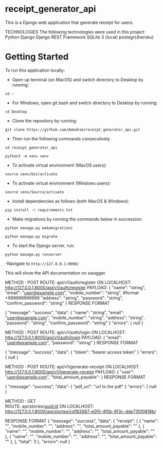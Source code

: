 # receipt_generator_api

This is a Django web application that generate receipt for users. 

TECHNOLOGIES
The following technologies were used in this project:
Python
Django
Django REST Framework
SQLite 3 (local)
postegrs(heroku)


# Getting Started
To run this application locally:
- Open up terminal (on MacOS) and switch directory to Desktop by running:
```
cd ~
```
- For Windows, open git bash and switch directory to Desktop by running:
```
cd Desktop
```
- Clone the repository by running:
```
git clone https://github.com/Adeakim/receipt_generator_api.git
```
- Then run the following commands consecutively
```
cd receipt_generator_api
```
```
python3 -m venv venv 
```
- To activate virtual environment (MacOS users): 
```
source venv/bin/activate
```
- To activate virtual environment (Windows users):
```
source venv/Source/activate
```
- Install dependencies as follows (both MacOS & Windows):
```
pip install -r requirements.txt
```
- Make migrations by running the commands below in succession:
```
python manage.py makemigrations
```
```
python manage.py migrate
```
- To start the Django server, run:
```
python manage.py runserver
```
-Navigate to ```http://127.0.0.1:8000/```

This will show the API documentation on swagger.

<!-- .................................TESTING THE ENDPOINTS........................................................... -->

<!-- Register a user -->
METHOD : POST
ROUTE:  api/v1/auth/register
ON LOCALHOST: http://127.0.0.1:8000/api/v1/auth/register
PAYLOAD:
{
  "name": "string",
  "email": "user@example.com",
  "mobile_number": "string", #format +999999999999
  "address": "string",
  "password": "string",
  "confirm_password": "string"
}
RESPONSE FORMAT

{
  "message": "success",
  "data":
  {
  "name": "string",
  "email": "user@example.com",
  "mobile_number": "string",
  "address": "string",
  "password": "string",
  "confirm_password": "string"
}
  "errors": { null
  }
  
 
 <!-- Sign in  a user -->
METHOD : POST
ROUTE:  api/v1/auth/login
ON LOCALHOST: http://127.0.0.1:8000/api/v1/auth/login
PAYLOAD:
{
  "email": "user@example.com",
  "password": "string"
}
RESPONSE FORMAT

{
  "message": "success",
  "data": 
  { "token": "bearer access token"
}
  "errors": { null
  }
<!-- Generate a receipt for a user -->
METHOD : POST
ROUTE:  api/v1/generate-receipt
ON LOCALHOST: http://127.0.0.1:8000/api/v1/generate-receipt
PAYLOAD:
{
  "user": "user@example.com",
  "total_amount_payable": <float>
}
RESPONSE FORMAT

{
  "message": "success",
  "data": 
  { "pdf_url": "url to the pdf"
}
  "errors": { null
  }

<!-- Get all generated receipts -->
METHOD : GET  
ROUTE:  api/stories/<uuid:id>
ON LOCALHOST: http://127.0.0.1:8000/api/stories/cd182687-e0f0-4f5b-9f3c-dde735f0818b/

RESPONSE FORMAT
{
    "message": "success",
    "data": {
        "receipt": [
            {
                "name": "",
                "mobile_number": "",
                "address": "",
                "total_amount_payable": ""
            },
            {
                "name": "",
                "mobile_number": "",
                "address": "",
                "total_amount_payable": ""
            },
            {
                "name": "",
                "mobile_number": "",
                "address": "",
                "total_amount_payable": ""
            },
            ],
        "total": 3
    },
    "errors": null
}
